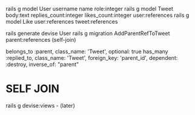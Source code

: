 rails g model User username name role:integer
rails g model Tweet body:text replies_count:integer likes_count:integer user:references
rails g model Like user:references tweet:references

rails generate devise User
rails g migration AddParentRefToTweet parent:references (self-join)

belongs_to :parent, class_name: 'Tweet', optional: true
  has_many :replied_to, class_name: 'Tweet',
                     foreign_key: 'parent_id',
                     dependent: :destroy,
                     inverse_of: "parent" 
# SELF JOIN
rails g devise:views - (later)